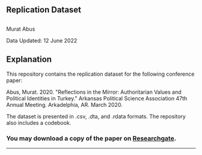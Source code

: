 ## Replication Dataset 
## 


Murat Abus  

Data Updated: 12 June 2022


## Explanation

This repository contains the replication dataset for the following conference paper:

Abus, Murat. 2020. "Reflections in the Mirror: Authoritarian Values and Political Identities in Turkey." Arkansas Political Science Association 47th Annual Meeting. Arkadelphia, AR. March 2020.

The dataset is presented in .csv, .dta, and .rdata formats. The repository also includes a codebook.

### You may download a copy of the paper on [Researchgate](https://www.researchgate.net/publication/340916239_Reflections_in_the_Mirror_Authoritarian_Values_and_Political_Identities_in_Turkey).

----
